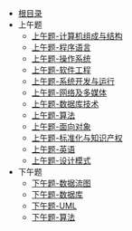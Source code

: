 - [根目录](/README)
- 上午题
  - [上午题-计算机组成与结构](/证书考试/软考-软件设计师/1计算机与结构.md)
  - [上午题-程序语言](/证书考试/软考-软件设计师/2程序语言.md) 
  - [上午题-操作系统](/证书考试/软考-软件设计师/3操作系统.md) 
  - [上午题-软件工程](/证书考试/软考-软件设计师/4软件工程.md) 
  - [上午题-系统开发与运行](/证书考试/软考-软件设计师/5系统开发.md) 
  - [上午题-网络及多媒体](/证书考试/软考-软件设计师/6网络及多媒体.md) 
  - [上午题-数据库技术](/证书考试/软考-软件设计师/7数据库技术.md) 
  - [上午题-算法](/证书考试/软考-软件设计师/8算法.md) 
  - [上午题-面向对象](/证书考试/软考-软件设计师/9面向对象.md) 
  - [上午题-标准化与知识产权](/证书考试/软考-软件设计师/10标准化.md) 
  - [上午题-英语](/证书1考试/软考-软件设计师/11英语.md) 
  - [上午题-设计模式](/证书考试/软考-软件设计师/12设计模式.md)
- 下午题   
  - [下午题-数据流图](/证书考试/软考-软件设计师/13数据流图.md) 
  - [下午题-数据库](/证书考试/软考-软件设计师/14数据库.md) 
  - [下午题-UML](/证书考试/软考-软件设计师/15UML.md) 
  - [下午题-算法](/证书考试/软考-软件设计师/16算法.md) 
